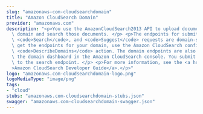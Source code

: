 ```yaml
---
slug: "amazonaws-com-cloudsearchdomain"
title: "Amazon CloudSearch Domain"
provider: "amazonaws.com"
description: "<p>You use the AmazonCloudSearch2013 API to upload documents to a search\
  \ domain and search those documents. </p> <p>The endpoints for submitting <code>UploadDocuments</code>,\
  \ <code>Search</code>, and <code>Suggest</code> requests are domain-specific. To\
  \ get the endpoints for your domain, use the Amazon CloudSearch configuration service\
  \ <code>DescribeDomains</code> action. The domain endpoints are also displayed on\
  \ the domain dashboard in the Amazon CloudSearch console. You submit suggest requests\
  \ to the search endpoint. </p> <p>For more information, see the <a href=\"http://docs.aws.amazon.com/cloudsearch/latest/developerguide\"\
  >Amazon CloudSearch Developer Guide</a>.</p>"
logo: "amazonaws.com-cloudsearchdomain-logo.png"
logoMediaType: "image/png"
tags:
- "cloud"
stubs: "amazonaws.com-cloudsearchdomain-stubs.json"
swagger: "amazonaws.com-cloudsearchdomain-swagger.json"
---
```

